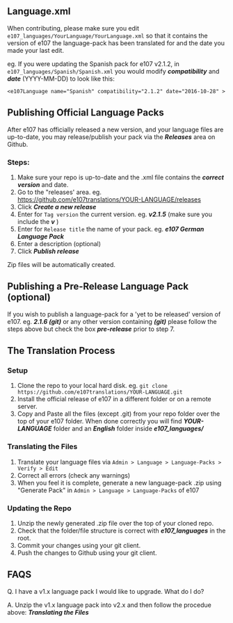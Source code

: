 
## Language.xml

When contributing, please make sure you edit `e107_languages/YourLanguage/YourLanguage.xml` so that it contains the version of e107 the language-pack has been translated for and the date you made your last edit. 

eg. If you were updating the Spanish pack for e107 v2.1.2, in `e107_languages/Spanish/Spanish.xml` you would modify ***compatibility*** and ***date*** (YYYY-MM-DD) to look like this: 

`<e107Language name="Spanish" compatibility="2.1.2" date="2016-10-28" >`


## Publishing Official Language Packs

After e107 has officially released a new version, and your language files are up-to-date, you may release/publish your pack via the ***Releases*** area on Github. 

### Steps:

1. Make sure your repo is up-to-date and the .xml file contains the ***correct version*** and date. 
2. Go to the "releases' area. eg. https://github.com/e107translations/YOUR-LANGUAGE/releases
3. Click ***Create a new release***
4. Enter for `Tag version` the current version. eg. ***v2.1.5*** (make sure you include the ***v*** )
5. Enter for `Release title` the name of your pack. eg. ***e107 German Language Pack***
6. Enter a description (optional)
7. Click ***Publish release***

Zip files will be automatically created. 

## Publishing a Pre-Release Language Pack (optional) 

If you wish to publish a language-pack for a 'yet to be released' version of e107. eg. ***2.1.6 (git)*** or any other version containing ***(git)*** please follow the steps above but check the box ***pre-release*** prior to step 7. 



## The Translation Process

### Setup
1. Clone the repo to your local hard disk. eg. ```git clone https://github.com/e107translations/YOUR-LANGUAGE.git``` 
2. Install the official release of e107 in a different folder or on a remote server. 
3. Copy and Paste all the files (except .git) from your repo folder over the top of your e107 folder. When done correctly you will find  ***YOUR-LANGUAGE*** folder and an ***English*** folder inside ***e107_languages/***  

### Translating the Files
1. Translate your language files via ``` Admin > Language > Language-Packs > Verify > Edit ```
2. Correct all errors (check any warnings)
3. When you feel it is complete, generate a new language-pack .zip using "Generate Pack" in ``` Admin > Language > Language-Packs ``` of e107

### Updating the Repo
1. Unzip the newly generated .zip file over the top of your cloned repo. 
2. Check that the folder/file structure is correct with ***e107_languages*** in the root. 
3. Commit your changes using your git client. 
4. Push the changes to Github using your git client. 


## FAQS

Q. I have a v1.x language pack I would like to upgrade. What do I do?

A. Unzip the v1.x language pack into v2.x and then follow the procedue above: ***Translating the Files***
